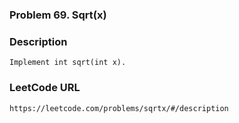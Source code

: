 ### Problem 69. Sqrt(x)

### Description
	Implement int sqrt(int x).

### LeetCode URL
	https://leetcode.com/problems/sqrtx/#/description
